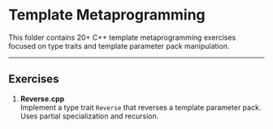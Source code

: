 # Template Metaprogramming

This folder contains 20+ C++ template metaprogramming exercises focused on type traits and template parameter pack manipulation.

---

## Exercises

1. **Reverse.cpp**  
   Implement a type trait `Reverse` that reverses a template parameter pack. Uses partial specialization and recursion.